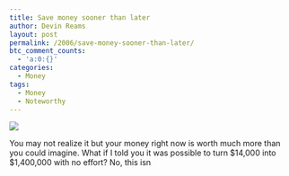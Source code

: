 ```yaml
---
title: Save money sooner than later
author: Devin Reams
layout: post
permalink: /2006/save-money-sooner-than-later/
btc_comment_counts:
  - 'a:0:{}'
categories:
  - Money
tags:
  - Money
  - Noteworthy
---
```

<img src="http://devinreams.com/wp-content/uploads/2006/12/invest.jpg" align="center" />

You may not realize it but your money right now is worth much more than you could imagine. What if I told you it was possible to turn $14,000 into $1,400,000 with no effort? No, this isn
